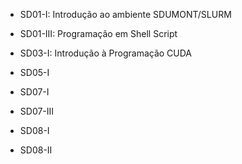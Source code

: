 - SD01-I: Introdução ao ambiente SDUMONT/SLURM
- SD01-III: Programação em Shell Script

- SD03-I: Introdução à Programação CUDA

- SD05-I
- SD07-I
- SD07-III
- SD08-I
- SD08-II